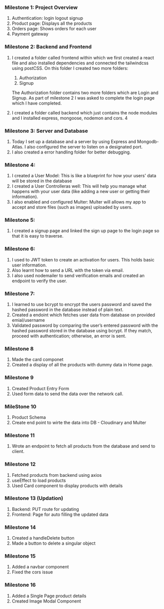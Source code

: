 ### Milestone 1: Project Overview

1. Authentication: login logout signup
2. Product page: Displays all the products
3. Orders page: Shows orders for each user
4. Payment gateway


### Milestone 2: Backend and Frontend

1. I created a folder called frontend within which we first created a react file and also installed dependencies and connected the tailwindcss using postCSS. On this folder I created two more folders:
    1. Authorization
    2. Signup

    The Authorization folder contains two more folders which are Login and Signup. As part of milestone 2 I was asked to complete the login page which I have completed.

2. I created a folder called backend which just contains the node modules and I installed express, mongoose, nodemon and cors. 4


### Milestone 3: Server and Database

1. Today I set up a database and a server by using Express and Mongodb-Atlas. I also configured the server to listen on a designated port.
2. I also created a error handling folder for better debugging.


### Milestone 4:

1. I created a User Model: This is like a blueprint for how your users' data will be stored in the database
2. I created a User Controlleras well: This will help you manage what happens with your user data (like adding a new user or getting their information).
3. I also enabled and configured Multer: Multer will allows my app to accept and store files (such as images) uploaded by users.



### Milestone 5:

1. I created a signup page and linked the sign up page to the login page so that it is easy to traverse.



### Milestone 6:

1. I used to JWT token to create an activation for users. This holds basic user information.
2. Also learnt how to send a URL with the token via email.
3. I also used nodemailer to send verification emails and created an endpoint to verify the user.



### Milestone 7:

1. I learned to use bcrypt to encrypt the users password and saved the hashed password in the database instead of plain text.
2. Created a endoint which fetches user data from database on provided emial/username
3. Validated password by comparing the user’s entered password with the hashed password stored in the database using bcrypt. If they match, proceed with authentication; otherwise, an error is sent.



### Milestone 8

1.  Made the card componet
2. Created a display of all the products with dummy data in Home page.



### Milestone 9

1. Created Product Entry Form
2. Used form data to send the data over the network call.



### MileStone 10

1. Product Schema
2. Create end point to wirte the data into DB - Cloudinary and Multer



### Milestone 11

1. Wrote an endpoint to fetch all products from the database and send to client.



### Milestone 12

1. Fetched products from backend using axios
2. useEffect to load products
3. Used Card component to display products with details



### Milestone 13 (Updation)

1. Backend: PUT route for updating
2. Frontend: Page for auto filling the updated data



### Milestone 14

1. Created a handleDelete button
2. Made a button to delete a singular object



### Milestone 15

1. Added a navbar component
2. Fixed the cors issue



### Milestone 16

1. Added a Single Page product details 
2. Created Image Modal Component